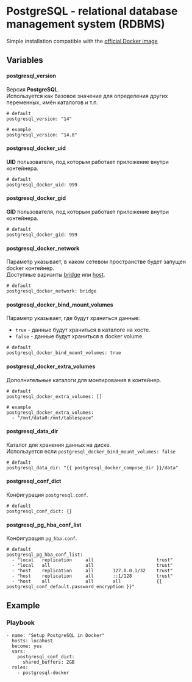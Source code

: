 # PostgreSQL - relational database management system (RDBMS)

Simple installation compatible with the [official Docker image](https://hub.docker.com/_/postgres)


## Variables
#### postgresql_version
Версия **PostgreSQL**.<br/>
Используется как базовое значение для определения других переменных, имён каталогов и т.п.
```
# default
postgresql_version: "14"

# example
postgresql_version: "14.8"
```

#### postgresql_docker_uid
**UID** пользователя, под которым работает приложение внутри контейнера.
```
# default
postgresql_docker_uid: 999
```

#### postgresql_docker_gid
**GID** пользователя, под которым работает приложение внутри контейнера.
```
# default
postgresql_docker_gid: 999
```

#### postgresql_docker_network
Параметр указывает, в каком сетевом пространстве будет запущен docker контейнер.<br/>
Доступные варианты [bridge](https://docs.docker.com/network/drivers/bridge/) или [host](https://docs.docker.com/network/drivers/host/).
```
# default
postgresql_docker_network: bridge
```

#### postgresql_docker_bind_mount_volumes
Параметр указывает, где будут храниться данные:<br/>
* `true` - данные будут храниться в каталоге на хосте.<br/>
* `false` - данные будут храниться в docker volume.
```
# default
postgresql_docker_bind_mount_volumes: true
```

#### postgresql_docker_extra_volumes
Дополнительные каталоги для монтирования в контейнер.
```
# default
postgresql_docker_extra_volumes: []

# example
postgresql_docker_extra_volumes:
  - "/mnt/data0:/mnt/tablespace"
```

#### postgresql_data_dir
Каталог для хранения данных на диске.<br/>
Используется если `postgresql_docker_bind_mount_volumes: false`
```
# default
postgresql_data_dir: "{{ postgresql_docker_compose_dir }}/data"
```

#### postgresql_conf_dict
Конфигурация `postgresql.conf`.<br/>
```
# default
postgresql_conf_dict: {}
```

#### postgresql_pg_hba_conf_list
Конфигурация `pg_hba.conf`.<br/>
```
# default
postgresql_pg_hba_conf_list:
  - "local   replication     all                       trust"
  - "local   all             all                       trust"
  - "host    replication     all       127.0.0.1/32    trust"
  - "host    replication     all       ::1/128         trust"
  - "host    all             all       all             {{ postgresql_conf_default.password_encryption }}"
```


## Example
### Playbook
```
- name: "Setup PostgreSQL in Docker"
  hosts: locahost
  become: yes
  vars:
    postgresql_conf_dict:
      shared_buffers: 2GB
  roles:
    - postgresql-docker
```
